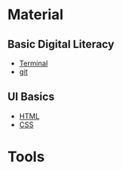 # Material

## Basic Digital Literacy
- [Terminal](https://github.com/Slack-Attack-10/bash?q=s&type=all&language=&sort=)
- [git](https://github.com/Slack-Attack-10/git)

## UI Basics
- [HTML](https://github.com/Slack-Attack-10/html)
- [CSS](https://github.com/Slack-Attack-10/css)

# Tools

